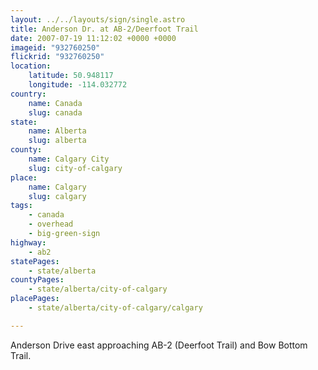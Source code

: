 ```yaml
---
layout: ../../layouts/sign/single.astro
title: Anderson Dr. at AB-2/Deerfoot Trail
date: 2007-07-19 11:12:02 +0000 +0000
imageid: "932760250"
flickrid: "932760250"
location:
    latitude: 50.948117
    longitude: -114.032772
country:
    name: Canada
    slug: canada
state:
    name: Alberta
    slug: alberta
county:
    name: Calgary City
    slug: city-of-calgary
place:
    name: Calgary
    slug: calgary
tags:
    - canada
    - overhead
    - big-green-sign
highway:
    - ab2
statePages:
    - state/alberta
countyPages:
    - state/alberta/city-of-calgary
placePages:
    - state/alberta/city-of-calgary/calgary

---
```

Anderson Drive east approaching AB-2 (Deerfoot Trail) and Bow Bottom Trail.